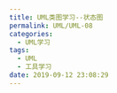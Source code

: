 ```yaml
---
title: UML类图学习--状态图
permalink: UML/UML-08
categories:
  - UML学习
tags:
  - UML
  - 工具学习
date: 2019-09-12 23:08:29
---
```

